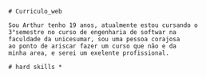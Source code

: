     # Curriculo_web
    
    Sou Arthur tenho 19 anos, atualmente estou cursando o 
    3°semestre no curso de engenharia de softwar na 
    faculdade da unicesumar, sou uma pessoa corajosa
    ao ponto de ariscar fazer um curso que não e da
    minha area, e serei um exelente profissional.

    # hard skills *
